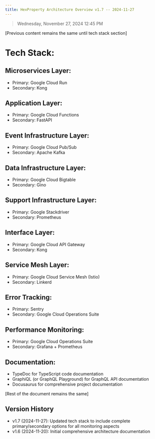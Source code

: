 ```yaml
---
title: HexProperty Architecture Overview v1.7 -- 2024-11-27
---
```


> Wednesday, November 27, 2024 12:45 PM

[Previous content remains the same until tech stack section]

# Tech Stack:

## Microservices Layer:
- Primary: Google Cloud Run
- Secondary: Kong

## Application Layer:
- Primary: Google Cloud Functions
- Secondary: FastAPI

## Event Infrastructure Layer:
- Primary: Google Cloud Pub/Sub
- Secondary: Apache Kafka

## Data Infrastructure Layer:
- Primary: Google Cloud Bigtable
- Secondary: Gino

## Support Infrastructure Layer:
- Primary: Google Stackdriver
- Secondary: Prometheus

## Interface Layer:
- Primary: Google Cloud API Gateway
- Secondary: Kong

## Service Mesh Layer:
- Primary: Google Cloud Service Mesh (Istio)
- Secondary: Linkerd

## Error Tracking:
- Primary: Sentry
- Secondary: Google Cloud Operations Suite

## Performance Monitoring:
- Primary: Google Cloud Operations Suite
- Secondary: Grafana + Prometheus

## Documentation:
- TypeDoc for TypeScript code documentation
- GraphiQL (or GraphQL Playground) for GraphQL API documentation
- Docusaurus for comprehensive project documentation

[Rest of the document remains the same]

## Version History
- v1.7 (2024-11-27): Updated tech stack to include complete primary/secondary options for all monitoring aspects
- v1.6 (2024-11-20): Initial comprehensive architecture documentation
